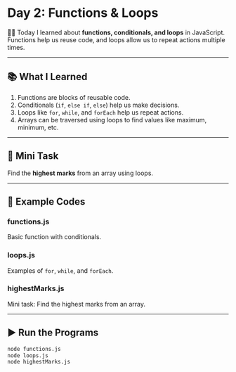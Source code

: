 # Day 2: Functions & Loops

👨‍💻 Today I learned about **functions, conditionals, and loops** in JavaScript.  
Functions help us reuse code, and loops allow us to repeat actions multiple times.

---

## 📚 What I Learned
1. Functions are blocks of reusable code.
2. Conditionals (`if`, `else if`, `else`) help us make decisions.
3. Loops like `for`, `while`, and `forEach` help us repeat actions.
4. Arrays can be traversed using loops to find values like maximum, minimum, etc.

---

## 📝 Mini Task
Find the **highest marks** from an array using loops.

---

## 🔑 Example Codes

### functions.js
Basic function with conditionals.

### loops.js
Examples of `for`, `while`, and `forEach`.

### highestMarks.js
Mini task: Find the highest marks from an array.

---

## ▶️ Run the Programs
```bash
node functions.js
node loops.js
node highestMarks.js